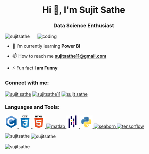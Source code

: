<h1 align="center">Hi 👋, I'm Sujit Sathe</h1>
<h3 align="center">Data Science Enthusiast</h3>

<img align="right" alt="coding" width="400" scr="https://media.gifdb.com/animated-programmer-guy-coding-790a0bs8e8thpisg.gif">


<p align="left"> <img src="https://komarev.com/ghpvc/?username=sujitsathe&label=Profile%20views&color=0e75b6&style=flat" alt="sujitsathe" /> </p>

- 🌱 I’m currently learning **Power BI**

- 📫 How to reach me **sujitsathe11@gmail.com**

- ⚡ Fun fact **I am Funny**

<h3 align="left">Connect with me:</h3>
<p align="left">
<a href="https://linkedin.com/in/sujit sathe" target="blank"><img align="center" src="https://raw.githubusercontent.com/rahuldkjain/github-profile-readme-generator/master/src/images/icons/Social/linked-in-alt.svg" alt="sujit sathe" height="30" width="40" /></a>
<a href="https://instagram.com/sujitsathe11" target="blank"><img align="center" src="https://raw.githubusercontent.com/rahuldkjain/github-profile-readme-generator/master/src/images/icons/Social/instagram.svg" alt="sujitsathe11" height="30" width="40" /></a>
<a href="https://www.hackerrank.com/sujit sathe" target="blank"><img align="center" src="https://raw.githubusercontent.com/rahuldkjain/github-profile-readme-generator/master/src/images/icons/Social/hackerrank.svg" alt="sujit sathe" height="30" width="40" /></a>
</p>

<h3 align="left">Languages and Tools:</h3>
<p align="left"> <a href="https://www.cprogramming.com/" target="_blank" rel="noreferrer"> <img src="https://raw.githubusercontent.com/devicons/devicon/master/icons/c/c-original.svg" alt="c" width="40" height="40"/> </a> <a href="https://www.w3schools.com/css/" target="_blank" rel="noreferrer"> <img src="https://raw.githubusercontent.com/devicons/devicon/master/icons/css3/css3-original-wordmark.svg" alt="css3" width="40" height="40"/> </a> <a href="https://www.w3.org/html/" target="_blank" rel="noreferrer"> <img src="https://raw.githubusercontent.com/devicons/devicon/master/icons/html5/html5-original-wordmark.svg" alt="html5" width="40" height="40"/> </a> <a href="https://www.mathworks.com/" target="_blank" rel="noreferrer"> <img src="https://upload.wikimedia.org/wikipedia/commons/2/21/Matlab_Logo.png" alt="matlab" width="40" height="40"/> </a> <a href="https://pandas.pydata.org/" target="_blank" rel="noreferrer"> <img src="https://raw.githubusercontent.com/devicons/devicon/2ae2a900d2f041da66e950e4d48052658d850630/icons/pandas/pandas-original.svg" alt="pandas" width="40" height="40"/> </a> <a href="https://www.python.org" target="_blank" rel="noreferrer"> <img src="https://raw.githubusercontent.com/devicons/devicon/master/icons/python/python-original.svg" alt="python" width="40" height="40"/> </a> <a href="https://seaborn.pydata.org/" target="_blank" rel="noreferrer"> <img src="https://seaborn.pydata.org/_images/logo-mark-lightbg.svg" alt="seaborn" width="40" height="40"/> </a> <a href="https://www.tensorflow.org" target="_blank" rel="noreferrer"> <img src="https://www.vectorlogo.zone/logos/tensorflow/tensorflow-icon.svg" alt="tensorflow" width="40" height="40"/> </a> </p>

<p><img align="left" src="https://github-readme-stats.vercel.app/api/top-langs?username=sujitsathe&show_icons=true&locale=en&layout=compact" alt="sujitsathe" /></p>

<p>&nbsp;<img align="center" src="https://github-readme-stats.vercel.app/api?username=sujitsathe&show_icons=true&locale=en" alt="sujitsathe" /></p>

<p><img align="center" src="https://github-readme-streak-stats.herokuapp.com/?user=sujitsathe&" alt="sujitsathe" /></p>
